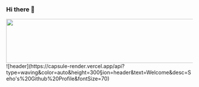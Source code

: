### Hi there 👋
<a href="https://github.com/devxb/gitanimals">
  <img src="https://render.gitanimals.org/lines/{sseho}?pet-id=1" width="1000" height="120"/>
</a>
![header](https://capsule-render.vercel.app/api?type=waving&color=auto&height=300&section=header&text=Welcome&desc=Seho's%20Github%20Profile&fontSize=70)
<!--
**sseho/sseho** is a ✨ _special_ ✨ repository because its `README.md` (this file) appears on your GitHub profile.

Here are some ideas to get you started:

- 🔭 I’m currently working on ...
- 🌱 I’m currently learning ...
- 👯 I’m looking to collaborate on ...
- 🤔 I’m looking for help with ...
- 💬 Ask me about ...
- 📫 How to reach me: ...
- 😄 Pronouns: ...
- ⚡ Fun fact: ...
-->
